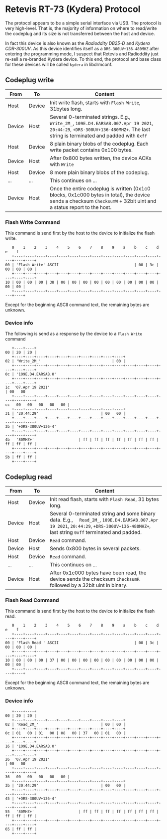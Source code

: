 # Retevis RT-73 (Kydera) Protocol

The protocol appears to be a simple serial interface via USB. The protocol is very high-level. That is, the majority of information on where to read/write the codeplug and its size is not transferred between the host and device. 

In fact this device is also known as the *Radioddity DB25-D* and *Kydera CDR-300UV*. As this device identifies itself as a `DRS-300UV+136-480MHZ` after entering the programming mode, I suspect that Retevis and Radioddity just re-sell a re-branded Kydera device. To this end, the protocol and base class for these devices will be called `kydera` in libdrmconf.

## Codeplug write

| From   | To     | Content                                                                                 |
| ------ | ------ | --------------------------------------------------------------------------------------- |
| Host   | Device | Init write flash, starts with `Flash Write`, 31bytes long.                              |
| Device | Host   | Several 0-terminated strings. E.g., `  Write_2M_`, `109E.D4.EARSAB.007.Apr 19 2021`, `20:44:29`, `+DRS-300UV+136-480MHZ+`. The last string is terminated and padded with `0xff` |
| Host   | Device | 8 plain binary blobs of the codeplug. Each write packet contains 0x100 bytes. |
| Device | Host   | After 0x800 bytes written, the device ACKs with `Write` |
| Host   | Device | 8 more plain binary blobs of the codeplug. |
| ...    | ...    | This continues on ... |
| Device | Host   | Once the entire codeplug is written (0x1c0 blocks, 0x1c000 bytes in total), the device sends a checksum `ChecksumW` + 32bit uint and a status report to the host. |

### Flash Write Command
This command is send first by the host to the device to initialize the flash write.
```
   0    1    2    3    4    5    6    7    8    9    a    b    c    d    e    f  
   +----+----+----+----+----+----+----+----+----+----+----+----+----+----+----+----+
00 | 'Flash Write' ASCII                                  | 00 | 3c | 00 | 00 | 00 |
   +----+----+----+----+----+----+----+----+----+----+----+----+----+----+----+----+
10 | 00 | 00 | 00 | 38 | 00 | 00 | 00 | 00 | 00 | 00 | 00 | 00 | 00 | 00 | 00 |
   +----+----+----+----+----+----+----+----+----+----+----+----+----+----+----+     
```
Except for the beginning ASCII command text, the remaining bytes are unknown. 

### Device info 
The following is send as a response by the device to a `Flash Write` command
```
   +----+----+
00 | 20 | 20 |
   +----+----+----+----+----+----+----+----+----+----+
02 | 'Write_2M_'                                | 00 | 
   +----+----+----+----+----+----+----+----+----+----+----+----+----+----+----+----+
0c | '109E.D4.EARSAB.0'                                                         
   +----+----+----+----+----+----+----+----+----+----+----+----+----+----+----+----+
1c  '07.Apr 19 2021'                                                     | 00   00 
   +----+----+----+----+----+----+----+----+----+----+----+----+----+----+----+----+
cc   00   00   00   00   00 |
   +----+----+----+----+----+----+----+----+----+----+  
31 | '20:44:29'                            | 00   00 |
   +----+----+----+----+----+----+----+----+----+----+----+----+----+----+----+----+
3b | '+DRS-300UV+136-4'                                  
   +----+----+----+----+----+----+----+----+----+----+----+----+----+----+----+----+
4b   '80MHZ+'                    | ff | ff | ff | ff | ff | ff | ff | ff | ff | ff |
   +----+----+----+----+----+----+----+----+----+----+----+----+----+----+----+----+
5b | ff | ff | 
   +----+----+
```


## Codeplug read

| From   | To     | Content                                                                                 |
| ------ | ------ | --------------------------------------------------------------------------------------- |
| Host   | Device | Init read flash, starts with `Flash Read`, 31 bytes long. |
| Device | Host   | Several 0-terminated string and some binary data. E.g., `  Read_2M_`, `109E.D4.EARSAB.007.Apr 19 2021`, `20:44:29`, `+DRS-300UV+136-480MHZ+`, last string `0xff` terminated and padded. |
| Host   | Device | `Read` command. |
| Device | Host   | Sends 0x800 bytes in several packets. |
| Host   | Device | `Read` command. |
| ...    | ...    | This continues on ... |
| Device | Host   | After 0x1c000 bytes have been read, the device sends the checksum `ChecksumR` followed by a 32bit uint in binary. |

### Flash Read Command 
This command is send first by the host to the device to initialize the flash read.
```
   0    1    2    3    4    5    6    7    8    9    a    b    c    d    e    f  
   +----+----+----+----+----+----+----+----+----+----+----+----+----+----+----+----+
00 | 'Flash Read ' ASCII                                  | 00 | 3c | 00 | 00 | 00 |
   +----+----+----+----+----+----+----+----+----+----+----+----+----+----+----+----+
10 | 00 | 00 | 00 | 37 | 00 | 00 | 00 | 00 | 00 | 00 | 00 | 00 | 00 | 00 | 00 |
   +----+----+----+----+----+----+----+----+----+----+----+----+----+----+----+     
```
Except for the beginning ASCII command text, the remaining bytes are unknown. 

### Device info
```
   +----+----+
00 | 20 | 20 |
   +----+----+----+----+----+----+----+----+----+----+
02 | 'Read_2M_'                            | 00 | 00 |
   +----+----+----+----+----+----+----+----+----+----+
0c | 01   00 | 01   00 | 08   00 | 37   00 | 01   00 |
   +----+----+----+----+----+----+----+----+----+----+----+----+----+----+----+----+
16 | '109E.D4.EARSAB.0'                                                         
   +----+----+----+----+----+----+----+----+----+----+----+----+----+----+----+----+
26  '07.Apr 19 2021'                                                     | 00   00 
   +----+----+----+----+----+----+----+----+----+----+----+----+----+----+----+----+
36   00   00   00   00   00 |
   +----+----+----+----+----+----+----+----+----+----+  
3b | '20:44:29'                            | 00   00 |
   +----+----+----+----+----+----+----+----+----+----+----+----+----+----+----+----+
45 | '+DRS-300UV+136-4'                                  
   +----+----+----+----+----+----+----+----+----+----+----+----+----+----+----+----+
55   '80MHZ+'                    | ff | ff | ff | ff | ff | ff | ff | ff | ff | ff |
   +----+----+----+----+----+----+----+----+----+----+----+----+----+----+----+----+
65 | ff | ff | 
   +----+----+
```